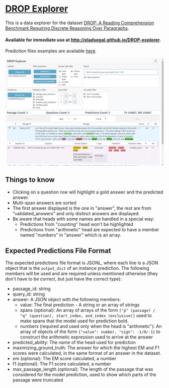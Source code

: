 # [DROP Explorer](http://eladsegal.github.io/DROP-explorer)

This is a data explorer for the dataset [DROP: A Reading Comprehension Benchmark Requiring Discrete Reasoning Over Paragraphs](https://allennlp.org/drop).

#### Available for immediate use at http://eladsegal.github.io/DROP-explorer.

Prediction files examples are available [here](https://github.com/eladsegal/project-NLP-AML/tree/master/predictions).

![DROP Explorer screenshot](screenshot.png)

## Things to know

- Clicking on a question row will highlight a gold answer and the predicted answer.
- Multi-span answers are sorted
- The first answer displayed is the one in "answer", the rest are from "validated_answers" and only distinct answers are displayed. 
- Be aware that heads with some names are handled in a special way:
    - Predictions from "counting" head won't be highlighted
    - Predictions from "arithmetic" head are expected to have a member named "numbers" in "answer" which is an array.
    
## Expected Predictions File Format

The expected predictions file format is JSONL, where each line is a JSON object that is the `output_dict` of an instance prediction.
The following members will be used and are required unless mentioned otherwise (they don't have to be correct, but just have the correct type):
- passage_id: string
- query_id: string
- answer: A JSON object with the following members:
    - value: The final prediction - A string or an array of strings
    - spans (optional): An array of arrays of the form `["p" (passage) / "q" (question), start_index, end_index (exclusive)]` used to make spans that the model used for prediction bold.
    - numbers (required and used only when the head is "arithmetic"): An array of objects of the form `{"value": number, "sign": -1/0/-1}` to construct the arithmetic expression used to arrive at the answer
- predicted_ability: The name of the head used for prediction 
- maximizing_ground_truth: The answer for which the highest EM and F1 scores were calculated, in the same format of an answer in the dataset.
- em (optional): The EM score calculated, a number
- f1 (optional): The F1 score calculated, a number
- max_passage_length (optional): The length of the passage that was considered for the model prediction, used to show which parts of the passage were truncated
